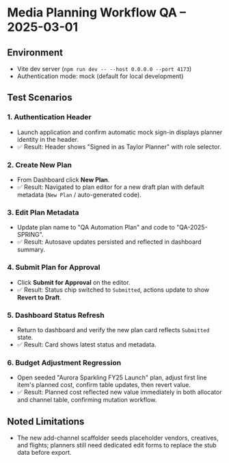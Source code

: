# Media Planning Workflow QA – 2025-03-01

## Environment
- Vite dev server (`npm run dev -- --host 0.0.0.0 --port 4173`)
- Authentication mode: mock (default for local development)

## Test Scenarios

### 1. Authentication Header
- Launch application and confirm automatic mock sign-in displays planner identity in the header.
- ✅ Result: Header shows "Signed in as Taylor Planner" with role selector.

### 2. Create New Plan
- From Dashboard click **New Plan**.
- ✅ Result: Navigated to plan editor for a new draft plan with default metadata (`New Plan` / auto-generated code).

### 3. Edit Plan Metadata
- Update plan name to "QA Automation Plan" and code to "QA-2025-SPRING".
- ✅ Result: Autosave updates persisted and reflected in dashboard summary.

### 4. Submit Plan for Approval
- Click **Submit for Approval** on the editor.
- ✅ Result: Status chip switched to `Submitted`, actions update to show **Revert to Draft**.

### 5. Dashboard Status Refresh
- Return to dashboard and verify the new plan card reflects `Submitted` state.
- ✅ Result: Card shows latest status and metadata.

### 6. Budget Adjustment Regression
- Open seeded "Aurora Sparkling FY25 Launch" plan, adjust first line item's planned cost, confirm table updates, then revert value.
- ✅ Result: Planned cost reflected new value immediately in both allocator and channel table, confirming mutation workflow.

## Noted Limitations
- The new add-channel scaffolder seeds placeholder vendors, creatives, and flights; planners still need dedicated edit forms to replace the stub data before export.

